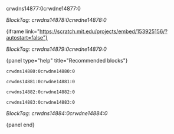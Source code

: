 crwdns14877:0crwdne14877:0

*BlockTag: crwdns14878:0crwdne14878:0*

{iframe link="https://scratch.mit.edu/projects/embed/153925156/?autostart=false"}

*BlockTag: crwdns14879:0crwdne14879:0*

{panel type="help" title="Recommended blocks"}

<pre><code class="scratch:split:random">crwdns14880:0crwdne14880:0
</code></pre>

<pre><code class="scratch:split:random">crwdns14881:0crwdne14881:0
</code></pre>

<pre><code class="scratch:split:random">crwdns14882:0crwdne14882:0
</code></pre>

<pre><code class="scratch:split:random">crwdns14883:0crwdne14883:0
</code></pre>

*BlockTag: crwdns14884:0crwdne14884:0*

{panel end}